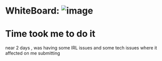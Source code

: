 # WhiteBoard: ![image](https://github.com/Abdelrahman-Sweiti/data-structures-and-algorithms/assets/102755704/ddf60265-183d-4f85-99b3-b414201418a6)

# Time took me to do it 
near 2 days , was having some IRL issues and some tech issues where it affected on me submitting

